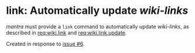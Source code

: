 # link: Automatically update *wiki-links*

*mantra* must provide a `link` command to automatically update *wiki-links*,
as described in [req:wiki.link](5-REQ-wiki.link) and [req:wiki.link.update](5-REQ-wiki.link.update).

Created in response to [issue #6](https://github.com/mhatzl/mantra/issues/6).
